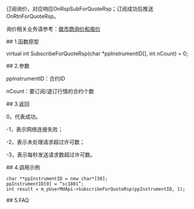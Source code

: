 <p>订阅询价，对应响应OnRspSubForQuoteRsp；订阅成功后推送OnRtnForQuoteRsp。</p>
<p>询价相关业务请参考：<a href="../../../QTYWGZ/BJHXJ/">做市商询价和报价</a></p>
<span class="anchor" id="4ecc08f5-12fd-4565-9183-d45f8be6297a"></span>
## 1.函数原型
<p>virtual int SubscribeForQuoteRsp(char *ppInstrumentID[], int nCount) = 0;</p>
<span class="anchor" id="3a555063-ec48-464a-82ba-e4c9b3c0c48f"></span>
## 2.参数
<p>ppInstrumentID：合约ID</p>
<p>nCount：要订阅/退订行情的合约个数</p>
<span class="anchor" id="a4c72e67-61c9-4f97-9f41-ea0b29dcf38f"></span>
## 3.返回
<p>0，代表成功。</p>
<p>-1，表示网络连接失败；</p>
<p>-2，表示未处理请求超过许可数；</p>
<p>-3，表示每秒发送请求数超过许可数。</p>
<span class="anchor" id="7cc888f6-45f8-439a-961e-3b429c25aaf1"></span>
## 4.调用示例
<pre><code>char **ppInstrumentID = new char*[50]; 
ppInstrumentID[0] = “sc1801”;
int result = m_pUserMdApi-&gt;SubscribeForQuoteRsp(ppInstrumentID, 1);
</code></pre>
<span class="anchor" id="d8b4405d-a1ac-4918-81a0-20f78ad794a4"></span>
## 5.FAQ
